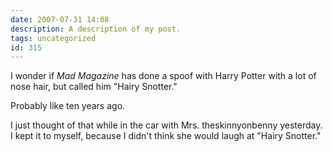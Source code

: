 ```yaml
---
date: 2007-07-31 14:08
description: A description of my post.
tags: uncategorized
id: 315
---
```

I wonder if <em>Mad Magazine</em> has done a spoof with Harry Potter with a lot of nose hair, but called him "Hairy Snotter."

Probably like ten years ago.

I just thought of that while in the car with Mrs. theskinnyonbenny yesterday.  I kept it to myself, because I didn't think she would laugh at "Hairy Snotter."